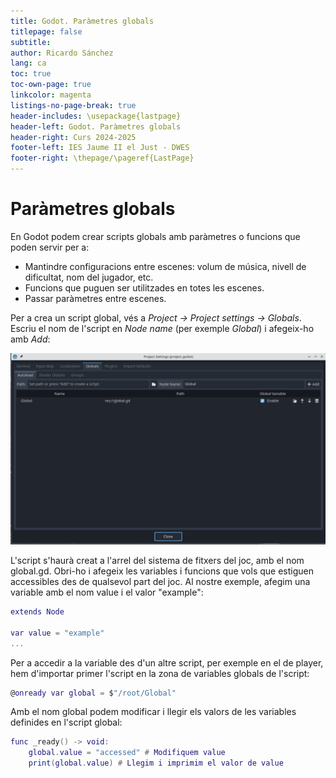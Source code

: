 ```yaml
---
title: Godot. Paràmetres globals
titlepage: false
subtitle: 
author: Ricardo Sánchez
lang: ca
toc: true
toc-own-page: true
linkcolor: magenta
listings-no-page-break: true
header-includes: \usepackage{lastpage}
header-left: Godot. Paràmetres globals
header-right: Curs 2024-2025
footer-left: IES Jaume II el Just - DWES
footer-right: \thepage/\pageref{LastPage}
---
```


# Paràmetres globals

En Godot podem crear scripts globals amb paràmetres o funcions que poden servir per a:

- Mantindre configuracions entre escenes: volum de música, nivell de dificultat, nom del jugador, etc.
- Funcions que puguen ser utilitzades en totes les escenes.
- Passar paràmetres entre escenes.

Per a crea un script global, vés a *Project -> Project settings -> Globals*. Escriu el nom de l'script en *Node name* (per exemple *Global*) i afegeix-ho amb *Add*:

![Creació d'script global](images/global1.png)

L'script s'haurà creat a l'arrel del sistema de fitxers del joc, amb el nom global.gd. Obri-ho i afegeix les variables i funcions que vols que estiguen accessibles des de qualsevol part del joc. Al nostre exemple, afegim una variable amb el nom value i el valor "example":

```lua
extends Node

var value = "example"
...
```

Per a accedir a la variable des d'un altre script, per exemple en el de player, hem d'importar primer l'script en la zona de variables globals de l'script:

```lua
@onready var global = $"/root/Global"
```

Amb el nom global podem modificar i llegir els valors de les variables definides en l'script global:

```lua
func _ready() -> void:
	global.value = "accessed" # Modifiquem value
	print(global.value) # Llegim i imprimim el valor de value
```